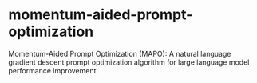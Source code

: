 # momentum-aided-prompt-optimization
Momentum-Aided Prompt Optimization (MAPO): A natural language gradient descent prompt optimization algorithm for large language model performance improvement.

